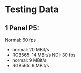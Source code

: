 # Testing Data  
## 1 Panel P5:
Normal: 60 fps 
* normal: 20 MBit/s
* RGB565: 14 MBit/s 
NDI: 30 fps  
* normal: 9 MBit/s
* RGB565: 9 MBit/s